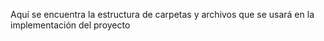 Aquí se encuentra la estructura de carpetas y archivos que se usará en la implementación del proyecto
